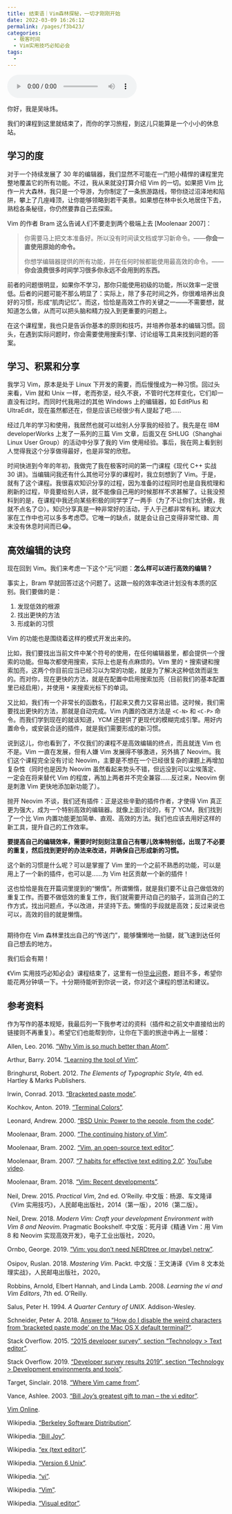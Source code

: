 ```yaml
---
title: 结束语｜Vim森林探秘，一切才刚刚开始
date: 2022-03-09 16:26:12
permalink: /pages/f3b423/
categories:
  - 极客时间
  - Vim实用技巧必知必会
tags:
  - 
---
```

<audio title="结束语｜Vim森林探秘，一切才刚刚开始" src="https://static001.geekbang.org/resource/audio/1y/e2/1yy373c3bb81d15d3c285234e928b5e2.mp3" controls="controls"></audio> 
<p>你好，我是吴咏炜。</p><p>我们的课程到这里就结束了，而你的学习旅程，到这儿只能算是一个小小的休息站。</p><h2>学习的度</h2><p>对于一个持续发展了 30 年的编辑器，我们显然不可能在一门短小精悍的课程里完整地覆盖它的所有功能。不过，我从来就没打算介绍 Vim 的一切。如果把 Vim 比作一片大森林，我只是一个导游，为你制定了一条旅游路线，带你绕过沼泽地和陷阱，攀上了几座峰顶，让你能够领略到若干美景。如果想在林中长久地居住下去，熟稔各条秘径，你仍然要靠自己去探索。</p><p>Vim 的作者 Bram 这么告诫人们不要走到两个极端上去 [Moolenaar 2007]：</p><blockquote>
<p>你需要马上把文本准备好。所以没有时间读文档或学习新命令。——<strong>你会一直使用原始的命令。</strong></p>
<p>你想学编辑器提供的所有功能，并在任何时候都能使用最高效的命令。——<strong>你会浪费很多时间学习很多你永远不会用到的东西。</strong></p>
</blockquote><p>前者的问题很明显，如果你不学习，那你只能使用初级的功能，所以效率一定很低。后者的问题可能不那么明显了：实际上，除了多花时间之外，你很难培养出良好的习惯，形成“肌肉记忆”。而这，恰恰是高效工作的关键之一——不需要想，就知道怎么做，从而可以把头脑和精力投入到更重要的问题上。</p><p>在这个课程里，我也只是告诉你基本的原则和技巧，并培养你基本的编辑习惯。回头，在遇到实际问题时，你会需要使用搜索引擎、讨论组等工具来找到问题的答案。</p><!-- [[[read_end]]] --><h2>学习、积累和分享</h2><p>我学习 Vim，原本是处于 Linux 下开发的需要，而后慢慢成为一种习惯。回过头来看，Vim 就和 Unix 一样，老而弥坚，经久不衰，不管时代怎样变化，它们却一直没有过时。而同时代我用过的其他 Windows 上的编辑器，如 EditPlus 和 UltraEdit，现在虽然都还在，但是应该已经很少有人提起了吧……</p><p>经过几年的学习和使用，我居然也就可以给别人分享我的经验了。我先是在 IBM developerWorks 上发了一系列的三篇 Vim 文章，后面又在 SHLUG（Shanghai Linux User Group）的活动中分享了我的 Vim 使用经验。事后，我在网上看到别人觉得我这个分享做得最好，也是非常的欣慰。</p><p>时间快进到今年的年初，我做完了我在极客时间的第一门课程《现代 C++ 实战 30 讲》。当编辑问我还有什么其他可分享的课程时，我立刻想到了 Vim。于是，就有了这个课程。我很喜欢知识分享的过程，因为准备的过程同时也是自我梳理和刷新的过程，毕竟要给别人讲，就不能像自己用的时候那样不求甚解了。让我没预料到的是，在课程中我还向某些积极的同学学了一两手（为了不让你们太骄傲，我就不点名了😉）。知识分享真是一种非常好的活动，于人于己都非常有利。建议大家在工作中也可以多多考虑😇。它唯一的缺点，就是会让自己变得非常忙碌、周末没有休息时间而已😂。</p><h2>高效编辑的诀窍</h2><p>现在回到 Vim。我们来考虑一下这个“元”问题：<strong>怎么样可以进行高效的编辑？</strong></p><p>事实上，Bram 早就回答过这个问题了。这跟一般的效率改进计划没有本质的区别。我们要做的是：</p><ol>
<li>发现低效的根源</li>
<li>找出更快的方法</li>
<li>形成新的习惯</li>
</ol><p>Vim 的功能也是围绕着这样的模式开发出来的。</p><p>比如，我们要找出当前文件中某个符号的使用，在任何编辑器里，都会提供一个搜索的功能。但每次都使用搜索，实际上也是有点麻烦的。Vim 里的 <code>*</code> 搜索键和搜索加亮，这两个你目前应当已经习以为常的功能，就是为了解决这种低效而诞生的。而对你，现在更快的方法，就是在配置中启用搜索加亮（目前我们的基本配置里已经启用），并使用 <code>*</code> 来搜索光标下的单词。</p><p>又比如，我们有一个非常长的函数名，打起来又费力又容易出错。这时候，我们需要找出更快的方法，那就是自动完成。Vim 内置的改进方法是 <code>&lt;C-N&gt;</code> 和 <code>&lt;C-P&gt;</code> 命令。而我们学到现在的就该知道，YCM 还提供了更现代的模糊完成引擎。用好内置命令，或安装合适的插件，就是我们需要形成的新习惯。</p><p>说到这儿，你也看到了，不仅我们的课程不是高效编辑的终点，而且就连 Vim 也不是。Vim 一直在发展，但有人嫌 Vim 发展得不够激进，另外搞了 Neovim。我们这个课程完全没有讨论 Neovim，主要是不想在一个已经很复杂的课题上再增加复杂性（同时也是因为 Neovim 虽然看起来势头不错，但远没到可以尘埃落定、一定会在将来替代 Vim 的程度，再加上两者并不完全兼容……反过来，Neovim 倒是刺激 Vim 更快地添加新功能了）。</p><p>抛开 Neovim 不谈，我们还有插件：正是这些辛勤的插件作者，才使得 Vim 真正更为强大，成为一个特别高效的编辑器。就像上面讨论的，有了 YCM，我们找到了一个比 Vim 内置功能更加简单、直观、高效的方法。我们也应该去用好这样的新工具，提升自己的工作效率。</p><p><strong>要提高自己的编辑效率，需要时时刻刻注意自己有哪儿效率特别低，出现了不必要的重复，然后找到更好的办法来改进，并确保自己形成新的习惯。</strong></p><p>这个新的习惯是什么呢？可以是掌握了 Vim 里的一个之前不熟悉的功能，可以是用上了一个新的插件，也可以是……为 Vim 社区贡献一个新的插件！</p><p>这也恰恰是我在开篇词里提到的“懒惰”。所谓懒惰，就是我们要不让自己做低效的重复工作。而要不做低效的重复工作，我们就需要开动自己的脑子，监测自己的工作方式，找出问题点，予以改进，并坚持下去。懒惰的手段就是高效；反过来说也可以，高效的目的就是懒惰。</p><p><img src="https://static001.geekbang.org/resource/image/9a/6d/9acfda8886d48783a2ce44992cf9c06d.jpg?wh=1920*1239" alt=""></p><p>期待你在 Vim 森林里找出自己的“传送门”，能够慵懒地一抬腿，就飞速到达任何自己想去的地方。</p><p>我们后会有期！</p><p>《Vim 实用技巧必知必会》课程结束了，这里有一份<a href="https://jinshuju.net/f/vUVK4d">毕业问卷</a>，题目不多，希望你能花两分钟填一下。十分期待能听到你说一说，你对这个课程的想法和建议。<br>
<a href="https://jinshuju.net/f/vUVK4d"><img src="https://static001.geekbang.org/resource/image/71/24/71b5fb4e0b3db4623c0686b6a0715e24.jpg?wh=1142*801" alt=""></a></p><h2>参考资料</h2><p>作为写作的基本规矩，我最后列一下我参考过的资料（插件和之前文中直接给出的链接则不再重复）。希望它们也能帮到你，让你在下面的旅途中再上一层楼：</p><p>Allen, Leo. 2016. <a href="https://blog.makersacademy.com/why-vim-is-so-much-better-than-atom-4e8253e6f605">“Why Vim is so much better than Atom”</a>.</p><p>Arthur, Barry. 2014. <a href="http://of-vim-and-vigor.blogspot.com/2014/08/learning-tool-of-vim.html">“Learning the tool of Vim”</a>.</p><p>Bringhurst, Robert. 2012. <em>The Elements of Typographic Style</em>, 4th ed. Hartley &amp; Marks Publishers.</p><p>Irwin, Conrad. 2013. <a href="https://cirw.in/blog/bracketed-paste">“Bracketed paste mode”</a>.</p><p>Kochkov, Anton. 2019. <a href="https://gist.github.com/XVilka/8346728">“Terminal Colors”</a>.</p><p>Leonard, Andrew. 2000. <a href="https://www.salon.com/test/2000/05/16/chapter_2_part_one/">“BSD Unix: Power to the people, from the code”</a>.</p><p>Moolenaar, Bram. 2000. <a href="https://moolenaar.net/vimstory.pdf">“The continuing history of Vim”</a>.</p><p>Moolenaar, Bram. 2002. <a href="http://www.free-soft.org/FSM/english/issue01/vim.html">“Vim, an open-source text editor”</a>.</p><p>Moolenaar, Bram. 2007. <a href="https://moolenaar.net/habits_2007.pdf">“7 habits for effective text editing 2.0”</a>. <a href="https://www.youtube.com/watch?v=p6K4iIMlouI">YouTube video</a>.</p><p>Moolenaar, Bram. 2018. <a href="https://www.moolenaar.net/Vim_Krakow_2018.pdf">“Vim: Recent developments”</a>.</p><p>Neil, Drew. 2015. <em>Practical Vim</em>, 2nd ed. O’Reilly. 中文版：杨源、车文隆译《Vim 实用技巧》，人民邮电出版社，2014（第一版），2016（第二版）。</p><p>Neil, Drew. 2018. <em>Modern Vim: Craft your development Environment with Vim 8 and Neovim</em>. Pragmatic Bookshelf. 中文版：死月译《精通 Vim：用 Vim 8 和 Neovim 实现高效开发》，电子工业出版社，2020。</p><p>Ornbo, George. 2019. <a href="https://shapeshed.com/vim-netrw/">“Vim: you don’t need NERDtree or (maybe) netrw”</a>.</p><p>Osipov, Ruslan. 2018. <em>Mastering Vim</em>. Packt. 中文版：王文涛译《Vim 8 文本处理实战》，人民邮电出版社，2020。</p><p>Robbins, Arnold, Elbert Hannah, and Linda Lamb. 2008. <em>Learning the vi and Vim Editors</em>, 7th ed. O’Reilly.</p><p>Salus, Peter H. 1994. <em>A Quarter Century of UNIX</em>. Addison-Wesley.</p><p>Schneider, Peter A. 2018. <a href="https://stackoverflow.com/a/50654284/816999">Answer to “How do I disable the weird characters from ‘bracketed paste mode’ on the Mac OS X default terminal?”</a>.</p><p>Stack Overflow. 2015. <a href="https://insights.stackoverflow.com/survey/2015#tech-editor">“2015 developer survey”, section “Technology &gt; Text editor”</a>.</p><p>Stack Overflow. 2019. <a href="https://insights.stackoverflow.com/survey/2019#development-environments-and-tools">“Developer survey results 2019”, section “Technology &gt; Development environments and tools”</a>.</p><p>Target, Sinclair. 2018. <a href="https://twobithistory.org/2018/08/05/where-vim-came-from.html">“Where Vim came from”</a>.</p><p>Vance, Ashlee. 2003. <a href="https://www.theregister.co.uk/2003/09/11/bill_joys_greatest_gift">“Bill Joy’s greatest gift to man – the vi editor”</a>.</p><p><a href="https://www.vim.org/">Vim Online</a>.</p><p>Wikipedia. <a href="https://en.wikipedia.org/wiki/Berkeley_Software_Distribution">“Berkeley Software Distribution”</a>.</p><p>Wikipedia. <a href="https://en.wikipedia.org/wiki/Bill_Joy">“Bill Joy”</a>.</p><p>Wikipedia. <a href="https://en.wikipedia.org/wiki/Ex_(text_editor)">“ex (text editor)”</a>.</p><p>Wikipedia. <a href="https://en.wikipedia.org/wiki/Version_6_Unix">“Version 6 Unix”</a>.</p><p>Wikipedia. <a href="https://en.wikipedia.org/wiki/Vi">“vi”</a>.</p><p>Wikipedia. <a href="https://en.wikipedia.org/wiki/Vim_(text_editor)">“Vim”</a>.</p><p>Wikipedia. <a href="https://en.wikipedia.org/wiki/Visual_editor">“Visual editor”</a>.</p>